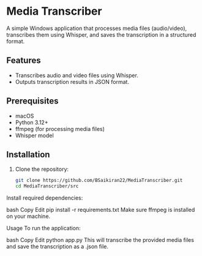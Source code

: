
# Media Transcriber

A simple Windows application that processes media files (audio/video), transcribes them using Whisper, and saves the transcription in a structured format.

## Features
- Transcribes audio and video files using Whisper.
- Outputs transcription results in JSON format.

## Prerequisites
- macOS
- Python 3.12+
- ffmpeg (for processing media files)
- Whisper model

## Installation

1. Clone the repository:
   ```bash
   git clone https://github.com/BSaikiran22/MediaTranscriber.git
   cd MediaTranscriber/src
Install required dependencies:

bash
Copy
Edit
pip install -r requirements.txt
Make sure ffmpeg is installed on your machine.

Usage
To run the application:

bash
Copy
Edit
python app.py
This will transcribe the provided media files and save the transcription as a .json file.
